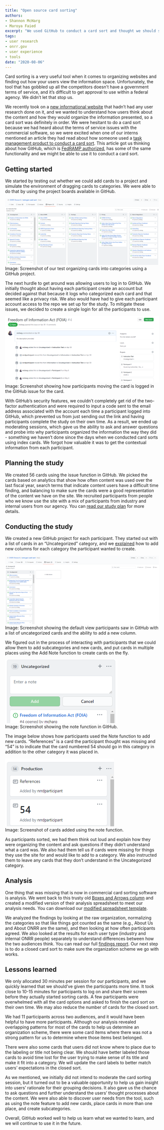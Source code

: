 ```yaml
---
title: "Open source card sorting"
authors:
- Shannon McHarg
- Maroya Faied
excerpt: "We used GitHub to conduct a card sort and thought we should share what we learned."
tags:
- user research
- onrr.gov
- user experience
- tools
date: "2020-08-06"
---
```


Card sorting is a very useful tool when it comes to organizing websites and finding out how your users view the information space. Unfortunately, the tool that has gobbled up all the competitors doesn’t have a government terms of service, and it’s difficult to get approval to use within a federal agency.  We didn’t let that stop us.

We recently took on a [new informational website](https://revenuedata.doi.gov/blog/adding-a-product/) that hadn’t had any user research done on it, and we wanted to understand how users think about the content and how they would organize the information presented, so a card sort was definitely in order.  We were hesitant to do a card sort because we had heard about the terms of service issues with the commercial software, so we were excited when one of our interns mentioned an article they had read about how someone used a [task management product to conduct a card sort](http://niawdeleon.com/how-to-use-trello-for-card-sorting/). This article got us thinking about how GitHub, which is [FedRAMP authorized](https://marketplace.fedramp.gov/#!/product/github-enterprise-cloud?sort=productName&productNameSearch=git), has some of the same functionality and we might be able to use it to conduct a card sort.

## Getting started
We started  by testing out whether we could add cards to a project and simulate the environment of dragging cards to categories. We were able to do that by using the project boards available in GitHub.

![Image of our test organizing cards into categories using a GitHub project.](./organized-cards.png)
Image: Screenshot of our test organizing cards into categories using a GitHub project.

The next hurdle to get around was allowing users to log in to GitHub.  We initially thought about having each participant create an account but decided against that because it logs who categorized each card  and that seemed like a privacy risk. We also would have had to give each participant account access to the repo we set up for the study.  To mitigate these issues, we decided to create a single login for all the participants to use.

![Screenshot showing how participants moving the card is logged in the GitHub issue for the card.](./card-issue.png)
Image: Screenshot showing how participants moving the card is logged in the GitHub issue for the card.

With GitHub’s security features, we couldn’t completely get rid of the two-factor authentication and were required to input a code sent to the email address associated with the account each time a participant logged into GitHub, which prevented us from just sending out the link and having participants complete the study on their own time. As a result, we ended up moderating sessions, which gave us the ability to ask and answer questions and probe into why participants organized the information the way they did - something we haven’t done since the days when we conducted card sorts using index cards.  We forgot how valuable it was to get the contextual information from each participant.

## Planning the study
We created 56 cards using the issue function in GitHub.  We picked the cards based on analytics that show how often content was used over the last fiscal year, search terms that indicate content users have a difficult time finding, and balancing to make sure the cards were a good  representation of the content we have on the site.  We recruited participants from people who we know use the site with a mix of participants from industry and internal users from our agency. You can [read our study plan]( https://github.com/ONRR/research/blob/master/onnr-dot-gov-research/03_card_sort/plan.md) for more details.

## Conducting the study
We created a new GitHub project for each participant. They started out with a list of cards in an “Uncategorized” category, and we [explained]( https://github.com/ONRR/research/blob/master/onnr-dot-gov-research/03_card_sort/plan.md) how to add new columns for each category the participant wanted to create.

![Screenshot showing the default view participants saw in GitHub with a list of uncategorized cards and the ability to add a new column.](./default-view.png)  
Image: Screenshot showing the default view participants saw in GitHub with a list of uncategorized cards and the ability to add a new column.

We figured out in the process of interacting with participants that we could allow them to add subcategories and new cards, and put cards in multiple places using the Add Note function to create cards on the fly.

![Screenshot showing the note function in GitHub.](./note.png)   
Image: Screenshot showing the note function in GitHub.

The image below shows how participants used the Note function to add new cards. “References” is a card the participant thought was missing and “54” is to indicate that the card numbered 54 should go in this category in addition to the other category it was placed in.

![Screenshot of cards added using the note function.](./added-notes.png)   
Image: Screenshot of cards added using the note function.

As participants sorted, we had them think out loud and explain how they were organizing the content and ask questions if they didn’t understand what a card was.  We also had them tell us if cards were missing for things they use the site for and would like to add to a category. We also instructed them to leave any cards that they don’t understand in the Uncategorized category.

## Analysis
One thing that was missing that is now in commercial card sorting software is analysis.  We went back to this trusty old [Boxes and Arrows column](https://boxesandarrows.com/analyzing-card-sort-results-with-a-spreadsheet-template/) and created a modified version of their analysis spreadsheet to meet our analysis needs. You can download our [modified spreadsheet template]( https://github.com/ONRR/research/blob/master/onnr-dot-gov-research/03_card_sort/Card_Sort_Findings_Template.xlsx?raw=true).

We analyzed the findings by looking at the raw organization, normalizing the categories so that like things got counted as the same (e.g., About Us and About ONRR are the same), and then looking at how often participants agreed.  We also looked at the results for each user type (industry and internal ONRR people) separately to understand differences between how the two audiences think.  You can read our full [findings report](https://github.com/ONRR/research/blob/master/onnr-dot-gov-research/03_card_sort/Card_Sort_Findings_Template.xlsx?raw=true). Our next step is to do a closed card sort to make sure the organization scheme we go with works.

## Lessons learned
We only allocated 30 minutes per session for our participants, and we quickly learned that we should’ve given the participants more time.  It took close to 10-15 minutes for participants to log on and share their screen before they actually started sorting cards. A few participants were overwhelmed with all the card options and asked to finish the card sort on their own time.  We may also reduce the number of cards for the closed sort.

We had 11 participants across two audiences, and it would have been helpful to have more participants. Although our analysis revealed overlapping patterns for most of the cards to help us determine an organization scheme, there were some card items where there was not a strong pattern for us to determine where those items best belonged.

There were also some cards that users did not know where to place due to the labeling or title not being clear.  We should have better labeled those cards to avoid time lost for the user trying to make sense of its title and make it fit into a category. We will update the card labels to better match users’ expectations in the closed sort.

As we mentioned, we initially did not intend to moderate the card sorting session, but it turned out to be a valuable opportunity to help us gain insight into users’ rationale for their grouping decisions. It also gave us the chance to ask questions and further understand the users’ thought processes about the content. We were also able to discover user needs from the tool, such as using the note feature to add new cards, place cards in more than one place, and create subcategories.

Overall, GitHub worked well to help us learn what we wanted to learn, and we will continue to use it in the future.
